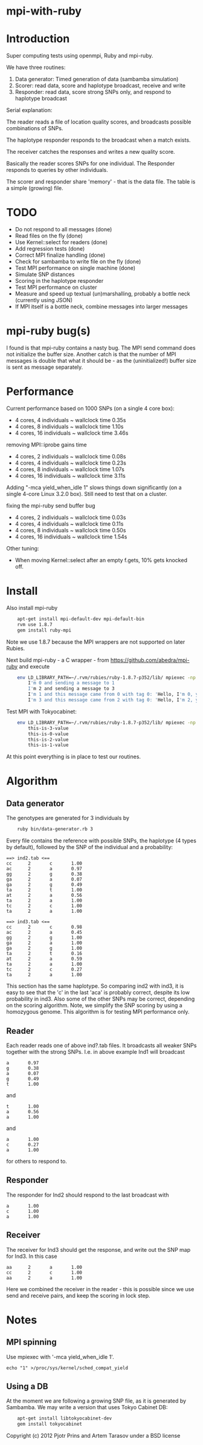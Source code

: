 mpi-with-ruby
=============

# Introduction

Super computing tests using openmpi, Ruby and mpi-ruby.

We have three routines:

1. Data generator: Timed generation of data (sambamba simulation)
2. Scorer: read data, score and haplotype broadcast, receive and write
3. Responder: read data, score strong SNPs only, and respond to haplotype broadcast

Serial explanation:

The reader reads a file of location quality scores, and broadcasts possible
combinations of SNPs.

The haplotype responder responds to the broadcast when a match exists.

The receiver catches the responses and writes a new quality score.

Basically the reader scores SNPs for one individual. The Responder
responds to queries by other individuals.

The scorer and responder share 'memory' - that is the data file.  The
table is a simple (growing) file.

# TODO

* Do not respond to all messages (done)
* Read files on the fly (done)
* Use Kernel::select for readers (done)
* Add regression tests (done)
* Correct MPI finalize handling (done)
* Check for sambamba to write file on the fly (done)
* Test MPI performance on single machine (done)
* Simulate SNP distances
* Scoring in the haplotype responder
* Test MPI performance on cluster
* Measure and speed up textual (un)marshalling, probably a bottle neck (currently using JSON)
* If MPI itself is a bottle neck, combine messages into larger messages

# mpi-ruby bug(s)

I found is that mpi-ruby contains a nasty bug. The MPI
send command does not initialize the buffer size. Another catch is
that the number of MPI messages is double that what it should be - as
the (uninitialized!) buffer size is sent as message separately.

# Performance

Current performance based on 1000 SNPs (on a single 4 core box):

* 4 cores,  4 individuals ~ wallclock time 0.35s
* 4 cores,  8 individuals ~ wallclock time 1.10s
* 4 cores, 16 individuals ~ wallclock time 3.46s

removing MPI::iprobe gains time

* 4 cores,  2 individuals ~ wallclock time 0.08s
* 4 cores,  4 individuals ~ wallclock time 0.23s
* 4 cores,  8 individuals ~ wallclock time 1.07s
* 4 cores, 16 individuals ~ wallclock time 3.11s

Adding "-mca yield_when_idle 1" slows things down significantly (on a
single 4-core Linux 3.2.0 box). Still need to test that on a cluster.

fixing the mpi-ruby send buffer bug

* 4 cores,  2 individuals ~ wallclock time 0.03s
* 4 cores,  4 individuals ~ wallclock time 0.11s
* 4 cores,  8 individuals ~ wallclock time 0.50s
* 4 cores, 16 individuals ~ wallclock time 1.54s

Other tuning:

* When moving Kernel::select after an empty f.gets, 10% gets knocked off.


# Install

Also install mpi-ruby 

```sh
    apt-get install mpi-default-dev mpi-default-bin
    rvm use 1.8.7
    gem install ruby-mpi
```

Note we use 1.8.7 because the MPI wrappers are not supported on later Rubies.

Next build mpi-ruby - a C wrapper - from https://github.com/abedra/mpi-ruby and execute

```sh
    env LD_LIBRARY_PATH=~/.rvm/rubies/ruby-1.8.7-p352/lib/ mpiexec -np 4 contrib/mpi-ruby/src/mpi_ruby example/basic-test.rb 
        I'm 0 and sending a message to 1
        I'm 2 and sending a message to 3
        I'm 1 and this message came from 0 with tag 0: 'Hello, I'm 0, you must be 1'
        I'm 3 and this message came from 2 with tag 0: 'Hello, I'm 2, you must be 3'
```

Test MPI with Tokyocabinet:

```sh
    env LD_LIBRARY_PATH=~/.rvm/rubies/ruby-1.8.7-p352/lib/ mpiexec -np 4 contrib/mpi-ruby/src/mpi_ruby -I /home/wrk/.rvm/gems/ruby-1.8.7-p352/gems/tokyocabinet-1.29/ example/tokyocabinet-test.rb 
        this-is-3-value
        this-is-0-value
        this-is-2-value
        this-is-1-value
```

At this point everything is in place to test our routines.

# Algorithm

## Data generator

The genotypes are generated for 3 individuals by

```sh
    ruby bin/data-generator.rb 3 
```

Every file contains the reference with possible SNPs, the haplotype (4
types by default), followed by the SNP of the individual and a probability:

    ==> ind2.tab <==
    cc      2       c       1.00
    ac      2       a       0.97
    gg      2       g       0.38
    ga      2       a       0.07
    ga      2       g       0.49
    ta      2       t       1.00
    at      2       a       0.56
    ta      2       a       1.00
    tc      2       c       1.00
    ta      2       a       1.00

    ==> ind3.tab <==
    cc      2       c       0.98
    ac      2       a       0.45
    gg      2       g       1.00
    ga      2       a       1.00
    ga      2       g       1.00
    ta      2       t       0.16
    at      2       a       0.59
    ta      2       a       1.00
    tc      2       c       0.27
    ta      2       a       1.00

This section has the same haplotype.
So comparing ind2 with ind3, it is easy to see that the 'c' in the
last 'aca' is probably correct, despite its low probability in ind3.
Also some of the other SNPs may be correct, depending on the scoring
algorithm. Note, we simplify the SNP scoring by using a homozygous
genome. This algorithm is for testing MPI performance only. 

## Reader

Each reader reads one of above ind?.tab files. It broadcasts all
weaker SNPs together with the strong SNPs. I.e. in above example Ind1 
will broadcast

    a       0.97
    g       0.38
    a       0.07
    g       0.49
    t       1.00

and 

    t       1.00
    a       0.56
    a       1.00

and

    a       1.00
    c       0.27
    a       1.00

for others to respond to.

## Responder

The responder for Ind2 should respond to the last broadcast with

    a       1.00
    c       1.00
    a       1.00

## Receiver

The receiver for Ind3 should get the response, and write out the SNP
map for Ind3. In this case

    aa      2       a       1.00
    cc      2       c       1.00
    aa      2       a       1.00

Here we combined the receiver in the reader - this is possible since
we use send and receive pairs, and keep the scoring in lock step.

# Notes

## MPI spinning

Use mpiexec with '-mca yield_when_idle 1'.
  
    echo "1" >/proc/sys/kernel/sched_compat_yield

## Using a DB

At the moment we are following a growing SNP file, as it is generated
by Sambamba.  We may write a version that uses Tokyo Cabinet DB:

```sh
    apt-get install libtokyocabinet-dev
    gem install tokyocabinet
```

Copyright (c) 2012 Pjotr Prins and Artem Tarasov under a BSD license
